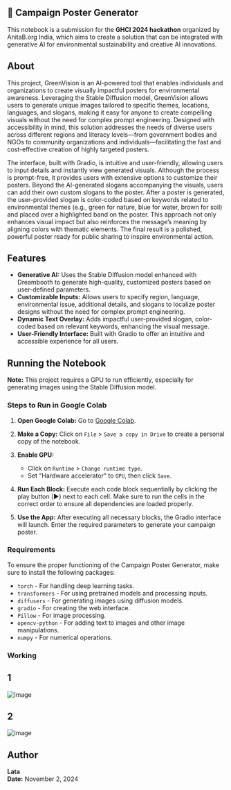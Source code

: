 ## 🌿 Campaign Poster Generator

This notebook is a submission for the **GHCI 2024 hackathon** organized by AnitaB.org India, which aims to create a solution that can be integrated with generative AI for environmental sustainability and creative AI innovations.

## About 

This project, GreenVision is an AI-powered tool that enables individuals and organizations to create visually impactful posters for environmental awareness. Leveraging the Stable Diffusion model, GreenVision allows users to generate unique images tailored to specific themes, locations, languages, and slogans, making it easy for anyone to create compelling visuals without the need for complex prompt engineering. Designed with accessibility in mind, this solution addresses the needs of diverse users across different regions and literacy levels—from government bodies and NGOs to community organizations and individuals—facilitating the fast and cost-effective creation of highly targeted posters.

The interface, built with Gradio, is intuitive and user-friendly, allowing users to input details and instantly view generated visuals. Although the process is prompt-free, it provides users with extensive options to customize their posters. Beyond the AI-generated slogans accompanying the visuals, users can add their own custom slogans to the poster. After a poster is generated, the user-provided slogan is color-coded based on keywords related to environmental themes (e.g., green for nature, blue for water, brown for soil) and placed over a highlighted band on the poster. This approach not only enhances visual impact but also reinforces the message’s meaning by aligning colors with thematic elements. The final result is a polished, powerful poster ready for public sharing to inspire environmental action.

## Features

- **Generative AI:** Uses the Stable Diffusion model enhanced with Dreambooth to generate high-quality, customized posters based on user-defined parameters.
- **Customizable Inputs:** Allows users to specify region, language, environmental issue, additional details, and slogans to localize poster designs without the need for complex prompt engineering.
- **Dynamic Text Overlay:** Adds impactful user-provided slogan, color-coded based on relevant keywords, enhancing the visual message.
- **User-Friendly Interface:** Built with Gradio to offer an intuitive and accessible experience for all users.

## Running the Notebook

**Note:** This project requires a GPU to run efficiently, especially for generating images using the Stable Diffusion model.

### Steps to Run in Google Colab

1. **Open Google Colab:**
   Go to [Google Colab](https://colab.research.google.com/).

2. **Make a Copy:**
   Click on `File` > `Save a copy in Drive` to create a personal copy of the notebook.

3. **Enable GPU:**
   - Click on `Runtime` > `Change runtime type`.
   - Set "Hardware accelerator" to `GPU`, then click `Save`.

4. **Run Each Block:**
   Execute each code block sequentially by clicking the play button (▶️) next to each cell. Make sure to run the cells in the correct order to ensure all dependencies are loaded properly.

5. **Use the App:**
   After executing all necessary blocks, the Gradio interface will launch. Enter the required parameters to generate your campaign poster.


### Requirements

To ensure the proper functioning of the Campaign Poster Generator, make sure to install the following packages:

- `torch` - For handling deep learning tasks.
- `transformers` - For using pretrained models and processing inputs.
- `diffusers` - For generating images using diffusion models.
- `gradio` - For creating the web interface.
- `Pillow` - For image processing.
- `opencv-python` - For adding text to images and other image manipulations.
- `numpy` - For numerical operations.
  
### Working
## 1
![image](https://github.com/user-attachments/assets/32a68259-0e90-414d-8907-3b5ea898842a)

## 2
![image](https://github.com/user-attachments/assets/857fc416-b754-43b7-8a37-749e21791434)




## Author

**Lata**  
**Date:** November 2, 2024


